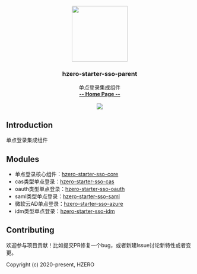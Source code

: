 <p align="center">
    <img src="https://file.open.hand-china.com/hsop-image/doc_classify/0/fed03e0fcb9d4a408d5be052fced12d1/hzero.png" width="150">
    <h3><p style="text-align:center">hzero-starter-sso-parent</p></h3>
    <p align="center">
        单点登录集成组件
        <br>
        <a href="http://open.hand-china.com/document-center"><strong>-- Home Page --</strong></a>
        <br>
        <br>
         <a href="http://www.apache.org/licenses/LICENSE-2.0">
             <img src="https://img.shields.io/github/license/alibaba/arthas.svg" >
         </a>
    </p>    
</p>


## Introduction
单点登录集成组件

## Modules

* 单点登录核心组件：[hzero-starter-sso-core](./hzero-starter-sso-core/README.md)
* cas类型单点登录：[hzero-starter-sso-cas](./hzero-starter-sso-cas/README.md)
* oauth类型单点登录：[hzero-starter-sso-oauth](./hzero-starter-sso-oauth/README.md)
* saml类型单点登录：[hzero-starter-sso-saml](./hzero-starter-sso-saml/README.md)
* 微软云AD单点登录：[hzero-starter-sso-azure](./hzero-starter-sso-azure/README.md)
* idm类型单点登录：[hzero-starter-sso-idm](./hzero-starter-sso-idm/README.md)

## Contributing

欢迎参与项目贡献！比如提交PR修复一个bug，或者新建Issue讨论新特性或者变更。

Copyright (c) 2020-present, HZERO
